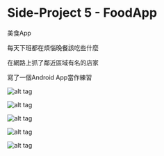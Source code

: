 ﻿# Side-Project 5 - FoodApp

美食App

每天下班都在煩惱晚餐該吃些什麼

在網路上抓了鄰近區域有名的店家

寫了一個Android App當作練習

![alt tag](https://user-images.githubusercontent.com/29221155/106350019-b1952b80-630d-11eb-8a87-40c6f513dfdb.png)

![alt tag](https://user-images.githubusercontent.com/29221155/106350023-b4901c00-630d-11eb-8d68-a5714aa6cb46.png)

![alt tag](https://user-images.githubusercontent.com/29221155/106350026-b823a300-630d-11eb-8fc2-dd24b127fc4f.png)

![alt tag](https://user-images.githubusercontent.com/29221155/106350027-b9ed6680-630d-11eb-9c20-bfcad2ab0d10.png)

![alt tag](https://user-images.githubusercontent.com/29221155/106350030-bc4fc080-630d-11eb-9d08-2c6e667c7560.png)
